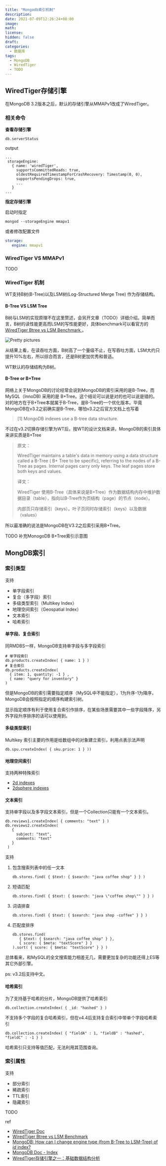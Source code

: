 ```yaml
---
title: "Mongodb索引机制"
description: 
date: 2021-07-09T12:26:24+08:00
image: 
math: 
license: 
hidden: false
draft:
categories:
  - 数据库
tags:
  - MongoDB
  - WiredTiger
  - TODO
---
```


## WiredTiger存储引擎

在MongoDB 3.2版本之后，默认的存储引擎从MMAPv1改成了WiredTiger。

### 相关命令

**查看存储引擎**

`db.serverStatus`

output

```shell
...
 storageEngine: 
   { name: 'wiredTiger',
     supportsCommittedReads: true,
     oldestRequiredTimestampForCrashRecovery: Timestamp(0, 0),
     supportsPendingDrops: true,
     ...
   }
...
```



**指定存储引擎**

启动时指定

`mongod --storageEngine mmapv1`

或者修改配置文件

```yaml
storage:
   engine: mmapv1
```

### WiredTiger VS MMAPv1

TODO



### WiredTiger 机制

WT支持B树(B-Tree)以及LSM树(Log-Structured Merge Tree) 作为存储结构。

#### B-Tree VS LSM Tree

B树与LSM的实现原理不在这里赘述，会另开文章（TODO）详细介绍。简单而言，B树的读性能更高而LSM的写性能更好，具体benchmark可以看官方的[WiredTiger Btree vs LSM Benchmark ](https://github.com/wiredtiger/wiredtiger/wiki/Btree-vs-LSM)。

![Pretty pictures](https://github.com/wiredtiger/wiredtiger/wiki/attachments/LSM_btree_Throughput.png)

从结果上看，在读吞吐方面，B树高了一个量级不止，在写吞吐方面，LSM大约只提升10%左右，所以综合而言，还是B树更加优秀和普适。

WT默认的存储结构为B树。



#### B-Tree or B+Tree

网络上关于MongoDB的讨论经常会说到MongoDB的索引采用的是B-Tree，而MySQL（InnoDB) 采用的是 B+Tree。这个结论可以说是对的也可以说是错的。对的地方在于B+Tree本就属于B-Tree，是B-Tree的一个优化版本。毕竟MongoDB在v3.2之前确实是B-Tree，哪怕v3.2之后官方文档上也写着

> [1]	MongoDB indexes use a B-tree data structure.

不过在v3.2切换存储引擎为WT后，按WT的设计文档来讲，MongoDB的索引具体来讲实质是B+Tree

> 原文：
>
> WiredTiger maintains a table's data in memory using a data structure called a B-Tree ( B+ Tree to be specific), referring to the nodes of a B-Tree as pages. Internal pages carry only keys. The leaf pages store both keys and values.
>
> 译文：
>
> WiredTiger 使用B-Tree（具体来说是B+Tree）作为数据结构内存中维护数据目录（table），指向以B-Tree作为页结构（page）的节点（node）。
>
> 内部页只存储索引（keys）。叶子页同时存储索引（keys）以及数据 （values）

所以最准确的说法是MongoDB在V3.2之后索引采用B+Tree。

TODO 补充MonogoDB B+Tree索引示意图

## MongDB索引

### 索引类型

支持

- 单字段索引
- 复合（多字段）索引
- 多级类型索引（Multikey Index）
- 地理空间索引（Geospatial Index）
- 文本索引
- 哈希索引

#### 单字段、复合索引

同RMDBS一样，MongoDB支持单字段与多字段索引

```shell
# 单字段索引
db.products.createIndex( { name: 1 } )
# 复合索引
db.products.createIndex(
  { item: 1, quantity: -1 } ,
  { name: "query for inventory" }
)
```

但是MongoDB的索引需要指定顺序（MySQL中不能指定），1为升序-1为降序，MongoDB会按照指定的顺序构建索引树。

显示指定顺序有利于使用复合索引作排序，在某些场景需要其中一些字段降序，另外字段升序排序的话可以使用到。

#### 多级类型索引 

Multikey 索引主要的作用是给数组中的对象建立索引，利用点表示法声明

```shell
db.spu.createIndex( { sku.price: 1 } ))
```

#### 地理空间索引 

支持两种特殊索引

- [2d indexes](https://docs.mongodb.com/manual/core/2d/)
- [2dsphere indexes](https://docs.mongodb.com/manual/core/2dsphere/)

#### 文本索引

支持单字段以及多字段文本索引，但是一个Collection只能有一个文本索引。

```shell
db.reviews1.createIndex( { comments: "text" } )
db.reviews2.createIndex(
   {
     subject: "text",
     comments: "text"
   }
 )
```

支持

1. 包含搜索列表中的任一文本

   ```shell
   db.stores.find( { $text: { $search: "java coffee shop" } } )
   ```

2. 短语匹配

   ```shell
   db.stores.find( { $text: { $search: "java \"coffee shop\"" } } )
   ```

3. 词语排查

     ```shell
     db.stores.find( { $text: { $search: "java shop -coffee" } } )
     ```

4. 匹配度排序

   ```shell
   db.stores.find(
      { $text: { $search: "java coffee shop" } },
      { score: { $meta: "textScore" } }
   ).sort( { score: { $meta: "textScore" } } )
   ```

​    总体看来，和MySQL的全文搜索能力相差无几，需要更加复杂的功能还得上ES等其它外部引擎。

ps: v3.2后支持中文。

#### 哈希索引

为了支持基于哈希的分片，MongoDB提供了哈希索引

```shell
db.collection.createIndex( { _id: "hashed" } )
```

不支持多个字段的复合哈希索引，但在v4.4后支持复合索引中带单个字段哈希索引

```shell
db.collection.createIndex( { "fieldA" : 1, "fieldB" : "hashed", "fieldC" : -1 } )
```

哈希索引只支持等值匹配，无法利用其范围查询。

### 索引属性

支持

- 部分索引
- 稀疏索引
- TTL索引
- 隐藏索引

TODO







ref 

- [WiredTiger Doc](https://source.wiredtiger.com/3.0.0/tune_page_size_and_comp.html)
- [WiredTiger Btree vs LSM Benchmark ](https://github.com/wiredtiger/wiredtiger/wiki/Btree-vs-LSM)
- [MongoDB: How can I change engine type (from B-Tree to LSM-Tree) of _id_ index?](https://stackoverflow.com/questions/59751187/mongodb-how-can-i-change-engine-type-from-b-tree-to-lsm-tree-of-id-index)
- [MongoDB Doc - Index](https://docs.mongodb.com/manual/indexes/)
- [WiredTiger存储引擎之一：基础数据结构分析](https://mongoing.com/topic/archives-35143)

